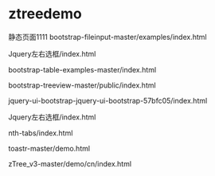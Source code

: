 
# ztreedemo
静态页面1111
bootstrap-fileinput-master/examples/index.html

Jquery左右选框/index.html

bootstrap-table-examples-master/index.html

bootstrap-treeview-master/public/index.html

jquery-ui-bootstrap-jquery-ui-bootstrap-57bfc05/index.html

Jquery左右选框/index.html

nth-tabs/index.html

toastr-master/demo.html

zTree_v3-master/demo/cn/index.html